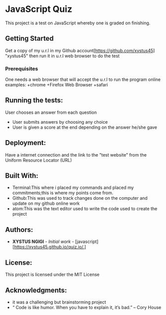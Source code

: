 # JavaScript Quiz

This project is a test on JavaScript whereby one is graded on finishing.

## Getting Started
Get a copy of my u.r.l in my Github account[https://github.com/xystus45] "xystus45" then run it in u.r.l web browser to do the test

### Prerequisites
One needs a web browser that will accept the u.r.l to run the program online
 examples:
   +chrome
   +Firefox Web Browser
   +safari



## Running the tests:
User chooses an answer from each question
* User submits answers by choosing any choice
* User is given a score at the end depending on the answer he/she gave


## Deployment:

Have a internet connection and the link to the "test website" from the Uniform Resource Locator (URL)

## Built With:
* Terminal:This where i placed my commands and placed my commitments;this is where my points come from.
* Github:This was used to track changes done on the computer and update on my github online work
* atom:This was the text editor used to write the code used to create the project


## Authors:

* **XYSTUS NGIGI** - *Initial work* - [javascript] [https://xystus45.github.io/quiz.io/.]


## License:

This project is licensed under the MIT License

## Acknowledgments:

* it was a challenging but brainstorming project
* “ Code is like humor. When you have to explain it, it’s bad.” – Cory House
